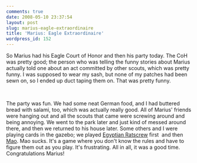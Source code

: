 ```yaml
---
comments: true
date: 2008-05-10 23:37:54
layout: post
slug: marius-eagle-extraordinaire
title: 'Marius: Eagle Extraordinaire'
wordpress_id: 152
---
```


So Marius had his Eagle Court of Honor and then his party today. The CoH was pretty good; the person who was telling the funny stories about Marius actually told one about an act committed by other scouts, which was pretty funny. I was supposed to wear my sash, but none of my patches had been sewn on, so I ended up duct taping them on. That was pretty funny.




 




The party was fun. We had some neat German food, and I had buttered bread with salami, too, which was actually really good. All of Marius' friends were hanging out and all the scouts that came were screwing around and being annoying. We went to the park later and just kind of messed around there, and then we returned to his house later. Some others and I were playing cards in the gazebo; we played [Egyptian Ratscrew](http://en.wikipedia.org/wiki/Egyptian_Ratscrew) first  and then [Mao](http://en.wikipedia.org/wiki/Mao_(game)). Mao sucks. It's a game where you don't know the rules and have to figure them out as you play. It's frustrating. All in all, it was a good time. Congratulations Marius!
